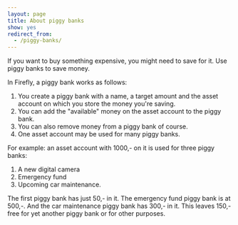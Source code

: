 ```yaml
---
layout: page
title: About piggy banks
show: yes
redirect_from:
  - /piggy-banks/
---
```


If you want to buy something expensive, you might need to save for it. Use piggy banks to save money.

In Firefly, a piggy bank works as follows:

1. You create a piggy bank with a name, a target amount and the asset account on which you store the money you're saving.
2. You can add the "available" money on the asset account to the piggy bank.
3. You can also remove money from a piggy bank of course.
4. One asset account may be used for many piggy banks.

For example: an asset account with 1000,- on it is used for three piggy banks:

1. A new digital camera
2. Emergency fund
3. Upcoming car maintenance.

The first piggy bank has just 50,- in it. The emergency fund piggy bank is at 500,-. And the car maintenance piggy bank has 300,- in it. This leaves 150,- free for yet another piggy bank or for other purposes.
